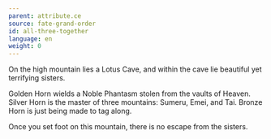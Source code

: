 ```yaml
---
parent: attribute.ce
source: fate-grand-order
id: all-three-together
language: en
weight: 0
---
```


On the high mountain lies a Lotus Cave, and within the cave lie beautiful yet terrifying sisters.

Golden Horn wields a Noble Phantasm stolen from the vaults of Heaven.
Silver Horn is the master of three mountains: Sumeru, Emei, and Tai.
Bronze Horn is just being made to tag along.

Once you set foot on this mountain, there is no escape from the sisters.

